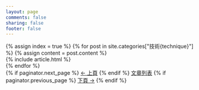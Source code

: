 ```yaml
---
layout: page
comments: false
sharing: false
footer: false
---
```


<div class="blog-index">
  {% assign index = true %}
  {% for post in site.categories["技術{technique}"] %}
  {% assign content = post.content %}
    <article>
     {% include article.html %}
    </article>
  {% endfor %}
    <div class="pagination">
      {% if paginator.next_page %}
        <a class="prev" href="{{paginator.next_page}}">&larr; 上頁</a>
      {% endif %}
      <a href="/blog/archives">文章列表</a>
      {% if paginator.previous_page %}
        <a class="next" href="{{paginator.previous_page}}">下頁 &rarr;</a>
      {% endif %}
    </div>
</div>

